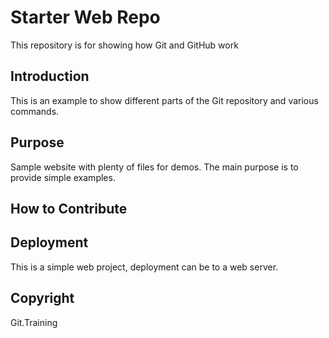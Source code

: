 # Starter Web Repo

This repository is for showing how Git and GitHub work

## Introduction

This is an example to show different parts of the Git repository and various commands.

## Purpose

Sample website with plenty of files for demos. The main purpose is to provide simple examples.

## How to Contribute

## Deployment

This is a simple web project, deployment can be to a web server.

## Copyright

Git.Training
